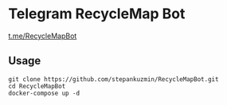 # Telegram RecycleMap Bot

[t.me/RecycleMapBot](t.me/RecycleMapBot)

## Usage

```shell
git clone https://github.com/stepankuzmin/RecycleMapBot.git
cd RecycleMapBot
docker-compose up -d
```

